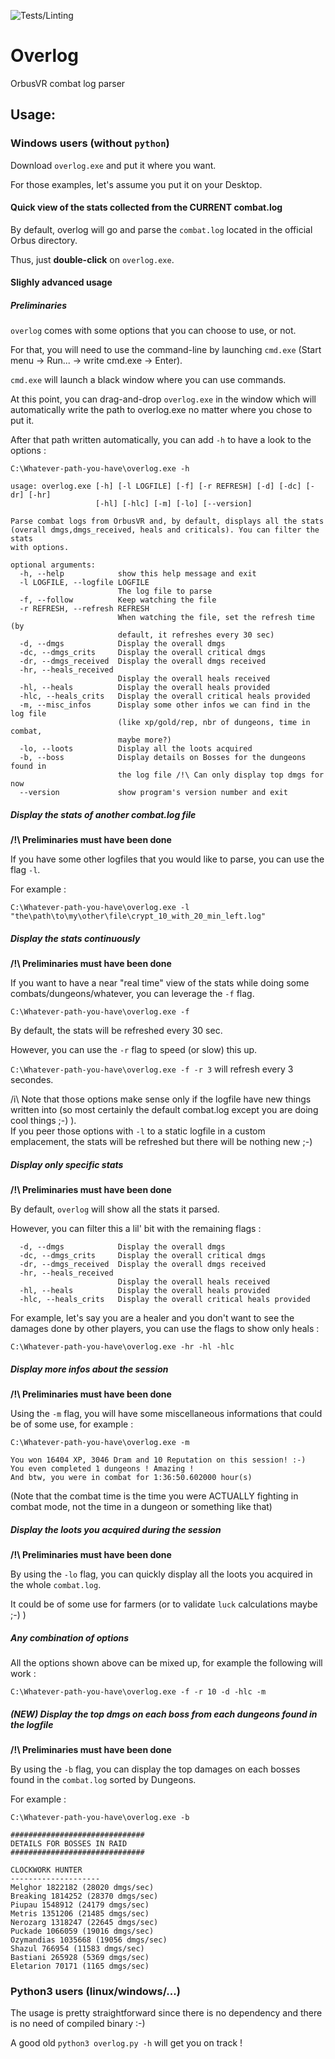 ![Tests/Linting](https://github.com/jpmondet/Overlog/workflows/Overlog_CI/badge.svg)

# Overlog

OrbusVR combat log parser 

## Usage: 

### Windows users (without `python`)

Download `overlog.exe` and put it where you want.

For those examples, let's assume you put it on your Desktop.


#### Quick view of the stats collected from the CURRENT combat.log

By default, overlog will go and parse the `combat.log` located in the official Orbus directory.

Thus, just **double-click** on `overlog.exe`.


#### Slighly advanced usage

##### Preliminaries

`overlog` comes with some options that you can choose to use, or not.

For that, you will need to use the command-line by launching `cmd.exe` (Start menu -> Run... -> write cmd.exe -> Enter).

`cmd.exe` will launch a black window where you can use commands.

At this point, you can drag-and-drop `overlog.exe` in the window which will automatically write the path to overlog.exe no matter where you chose to put it.

After that path written automatically, you can add `-h` to have a look to the options : 

`C:\Whatever-path-you-have\overlog.exe -h`

```
usage: overlog.exe [-h] [-l LOGFILE] [-f] [-r REFRESH] [-d] [-dc] [-dr] [-hr]
                   [-hl] [-hlc] [-m] [-lo] [--version]

Parse combat logs from OrbusVR and, by default, displays all the stats
(overall dmgs,dmgs_received, heals and criticals). You can filter the stats
with options.

optional arguments:
  -h, --help            show this help message and exit
  -l LOGFILE, --logfile LOGFILE
                        The log file to parse
  -f, --follow          Keep watching the file
  -r REFRESH, --refresh REFRESH
                        When watching the file, set the refresh time (by
                        default, it refreshes every 30 sec)
  -d, --dmgs            Display the overall dmgs
  -dc, --dmgs_crits     Display the overall critical dmgs
  -dr, --dmgs_received  Display the overall dmgs received
  -hr, --heals_received
                        Display the overall heals received
  -hl, --heals          Display the overall heals provided
  -hlc, --heals_crits   Display the overall critical heals provided
  -m, --misc_infos      Display some other infos we can find in the log file
                        (like xp/gold/rep, nbr of dungeons, time in combat,
                        maybe more?)
  -lo, --loots          Display all the loots acquired
  -b, --boss            Display details on Bosses for the dungeons found in
                        the log file /!\ Can only display top dmgs for now
  --version             show program's version number and exit
```

##### Display the stats of another combat.log file

**/!\ Preliminaries must have been done**

If you have some other logfiles that you would like to parse, you can use the flag `-l`.

For example : 

`C:\Whatever-path-you-have\overlog.exe -l "the\path\to\my\other\file\crypt_10_with_20_min_left.log"`

##### Display the stats continuously

**/!\ Preliminaries must have been done**

If you want to have a near "real time" view of the stats while doing some combats/dungeons/whatever, you can leverage the `-f` flag.

`C:\Whatever-path-you-have\overlog.exe -f`


By default, the stats will be refreshed every 30 sec.

However, you can use the `-r` flag to speed (or slow) this up.

`C:\Whatever-path-you-have\overlog.exe -f -r 3` will refresh every 3 secondes.

/i\ Note that those options make sense only if the logfile have new things written into (so most certainly the default combat.log except you are doing cool things ;-) ).  
If you peer those options with `-l` to a static logfile in a custom emplacement, the stats will be refreshed but there will be nothing new ;-)  

##### Display only specific stats

**/!\ Preliminaries must have been done**

By default, `overlog` will show all the stats it parsed.

However, you can filter this a lil' bit with the remaining flags : 
```
  -d, --dmgs            Display the overall dmgs
  -dc, --dmgs_crits     Display the overall critical dmgs
  -dr, --dmgs_received  Display the overall dmgs received
  -hr, --heals_received
                        Display the overall heals received
  -hl, --heals          Display the overall heals provided
  -hlc, --heals_crits   Display the overall critical heals provided
```

For example, let's say you are a healer and you don't want to see the damages done by other players, you can use the flags to show only heals : 

`C:\Whatever-path-you-have\overlog.exe -hr -hl -hlc`

##### Display more infos about the session

**/!\ Preliminaries must have been done**

Using the `-m` flag, you will have some miscellaneous informations that could be of some use, for example : 

`C:\Whatever-path-you-have\overlog.exe -m`

```
You won 16404 XP, 3046 Dram and 10 Reputation on this session! :-)
You even completed 1 dungeons ! Amazing !
And btw, you were in combat for 1:36:50.602000 hour(s)
```
(Note that the combat time is the time you were ACTUALLY fighting in combat mode, not the time in a dungeon or something like that)

##### Display the loots you acquired during the session

**/!\ Preliminaries must have been done**

By using the `-lo` flag, you can quickly display all the loots you acquired in the whole `combat.log`.

It could be of some use for farmers (or to validate `luck` calculations maybe ;-) )

##### Any combination of options

All the options shown above can be mixed up, for example the following will work : 

`C:\Whatever-path-you-have\overlog.exe -f -r 10 -d -hlc -m`

##### (NEW) Display the top dmgs on each boss from each dungeons found in the logfile

**/!\ Preliminaries must have been done**

By using the `-b` flag, you can display the top damages on each bosses found in the `combat.log` sorted by Dungeons.

For example : 

`C:\Whatever-path-you-have\overlog.exe -b`

```
##############################
DETAILS FOR BOSSES IN RAID
##############################

CLOCKWORK HUNTER
--------------------
Melghor 1822182 (28020 dmgs/sec)
Breaking 1814252 (28370 dmgs/sec)
Piupau 1548912 (24179 dmgs/sec)
Metris 1351206 (21485 dmgs/sec)
Nerozarg 1318247 (22645 dmgs/sec)
Puckade 1066059 (19016 dmgs/sec)
Ozymandias 1035668 (19056 dmgs/sec)
Shazul 766954 (11583 dmgs/sec)
Bastiani 265928 (5369 dmgs/sec)
Eletarion 70171 (1165 dmgs/sec)
```


### Python3 users (linux/windows/...)

The usage is pretty straightforward since there is no dependency and there is no need of compiled binary :-)

A good old `python3 overlog.py -h` will get you on track !
